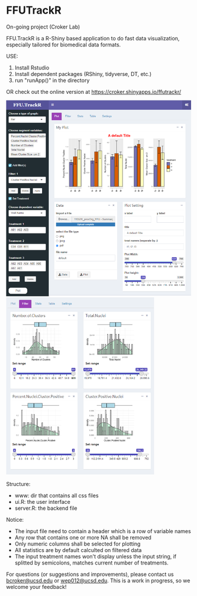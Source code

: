 # FFUTrackR
On-going project (Croker Lab)

FFU.TrackR is a R-Shiny based application to do fast data visualization, especially tailored for biomedical data formats.

USE:
1. Install Rstudio
2. Install dependent packages (RShiny, tidyverse, DT, etc.)
3. run "runApp()" in the directory

OR check out the online version at https://croker.shinyapps.io/ffutrackr/


<img src="demo1.png" alt="drawing" width="500"/> <img src="demo2.png" alt="drawing" width="400"/>


Structure:
 - www: dir that contains all css files
 - ui.R: the user interface
 - server.R: the backend file

Notice:
 - The input file need to contain a header which is a row of variable names
 - Any row that contains one or more NA shall be removed
 - Only numeric columns shall be selected for plotting
 - All statistics are by default calculted on filtered data
 - The input treatment names won't display unless the input string, if splitted by semicolons, matches current number of treatments.

For questions (or suggestions and improvements), please contact us bcroker@ucsd.edu or wep012@ucsd.edu. This is a work in progress, so we welcome your feedback!
